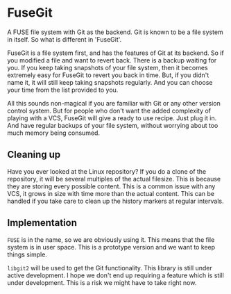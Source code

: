 FuseGit
=======

A FUSE file system with Git as the backend. Git is known to be a file system in 
itself. So what is different in 'FuseGit'.

FuseGit is a file system first, and has the features of Git at its backend. So 
if you modified a file and want to revert back. There is a backup waiting for 
you. If you keep taking snapshots of your file system, then it becomes 
extremely easy for FuseGit to revert you back in time. But, if you didn't name 
it, it will still keep taking snapshots regularly. And you can choose your time 
from the list provided to you.

All this sounds non-magical if you are familiar with Git or any other version 
control system. But for people who don't want the added complexity of playing 
with a VCS, FuseGit will give a ready to use recipe. Just plug it in. And have 
regular backups of your file system, without worrying about too much memory 
being consumed.

Cleaning up
-----------
Have you ever looked at the Linux repository? If you do a clone of the 
repository, it will be several multiples of the actual filesize. This is 
because they are storing every possible content. This is a common issue with 
any VCS, it grows in size with time more than the actual content. This can be 
handled if you take care to clean up the history markers at regular intervals.

Implementation
--------------
`FUSE` is in the name, so we are obviously using it. This means that the file 
system is in user space. This is a prototype version and we want to keep things 
simple.

`libgit2` will be used to get the Git functionality. This library is still 
under active development. I hope we don't end up requiring a feature which is 
still under development. This is a risk we might have to take right now.
